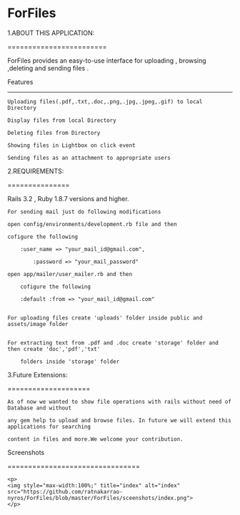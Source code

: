 ForFiles
========

1.ABOUT THIS APPLICATION:

========================

ForFiles  provides an easy-to-use interface for uploading , browsing ,deleting and sending files .


Features

----------

    Uploading files(.pdf,.txt,.doc,.png,.jpg,.jpeg,.gif) to local Directory
    
    Display files from local Directory
    
    Deleting files from Directory
    
    Showing files in Lightbox on click event
    
    Sending files as an attachment to appropriate users
 


2.REQUIREMENTS:

===============

 Rails 3.2 , Ruby 1.8.7 versions and higher.

  	For sending mail just do following modifications

	open config/environments/development.rb file and then
		
	cofigure the following
  
		:user_name => "your_mail_id@gmail.com",
    
          	:password => "your_mail_password"	
            
	open app/mailer/user_mailer.rb and then
  
		cofigure the following
    
		:default :from => "your_mail_id@gmail.com"


	For uploading files create 'uploads' folder inside public and assets/image folder
  
	
	For extracting text from .pdf and .doc create 'storage' folder and then create 'doc','pdf','txt'
  
		folders inside 'storage' folder

		 

3.Future Extensions:

====================

	As of now we wanted to show file operations with rails without need of Database and without
  
	any gem help to upload and browse files. In future we will extend this applications for searching 
	
	content in files and more.We welcome your contribution.
	
Screenshots
 
 ================================
 
 	<p>
 	<img style="max-width:100%;" title="index" alt="index" src="https://github.com/ratnakarrao-nyros/ForFiles/blob/master/ForFiles/sceenshots/index.png">
 	</p>
 	


